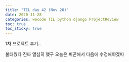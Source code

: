 ```yaml
---
title: "TIL day 42 (Nov 28)"
date: 2020-11-28
categories: wecode TIL python django ProjectReview
toc: true
toc_sticky: true
---
```

  
  
  1차 프로젝트 후기..

  불태웠다
  진짜
  열심히 했구
  오늘은 피곤해서 다음에 수정해야겠따